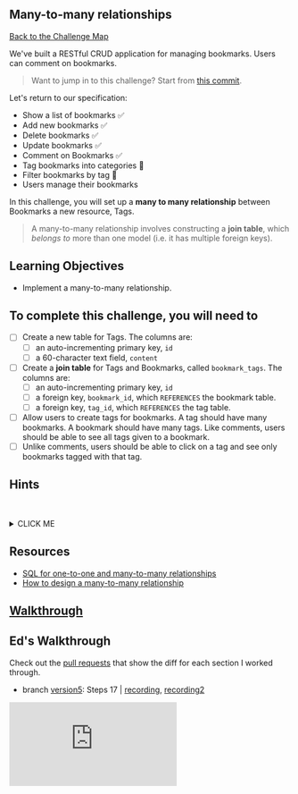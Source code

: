 ## Many-to-many relationships

[Back to the Challenge Map](00_challenge_map.md#challenges)

We've built a RESTful CRUD application for managing bookmarks. Users can comment on bookmarks.

> Want to jump in to this challenge? Start from [this commit](https://github.com/sjmog/bookmark_manager/commit/c81305935bf16747f16bb20466d4c75d5e1d667d).

Let's return to our specification:

* Show a list of bookmarks :white_check_mark:
* Add new bookmarks :white_check_mark:
* Delete bookmarks :white_check_mark:
* Update bookmarks :white_check_mark:
* Comment on Bookmarks :white_check_mark:
* Tag bookmarks into categories :construction:
* Filter bookmarks by tag :construction:
* Users manage their bookmarks

In this challenge, you will set up a **many to many relationship** between Bookmarks a new resource, Tags.

> A many-to-many relationship involves constructing a **join table**, which _belongs to_ more than one model (i.e. it has multiple foreign keys).

## Learning Objectives

* Implement a many-to-many relationship.

## To complete this challenge, you will need to

- [ ] Create a new table for Tags. The columns are:
  - [ ] an auto-incrementing primary key, `id`
  - [ ] a 60-character text field, `content`
- [ ] Create a **join table** for Tags and Bookmarks, called `bookmark_tags`. The columns are:
  - [ ] an auto-incrementing primary key, `id`
  - [ ] a foreign key, `bookmark_id`, which `REFERENCES` the bookmark table.
  - [ ] a foreign key, `tag_id`, which `REFERENCES` the tag table.
- [ ] Allow users to create tags for bookmarks. A tag should have many bookmarks. A bookmark should have many tags. Like comments, users should be able to see all tags given to a bookmark.
- [ ] Unlike comments, users should be able to click on a tag and see only bookmarks tagged with that tag.

## Hints
&nbsp;<details><summary>CLICK ME</summary>
- Again, this challenge has multiple possible solutions, but you'll definitely need to create two new models `Tag` and `BookmarkTag`.
- Whenever you add a new `Tag` to the database, you'll likely need to save a `BookmarkTag` separately.
- Once you can save links to your database, in order to associate them with particular bookmarks in your views you'll probably want a `bookmark.tags` method which returns a list of all tags belonging to a given bookmark.
- In order to filter by tag, you're also likely to need a `tag.bookmarks` method which returns all the bookmarks belonging to a given tag.
&nbsp;</details>

## Resources

* [SQL for one-to-one and many-to-many relationships](https://stackoverflow.com/questions/7296846/how-to-implement-one-to-one-one-to-many-and-many-to-many-relationships-while-de)
* [How to design a many-to-many relationship](https://dzone.com/articles/how-to-handle-a-many-to-many-relationship-in-datab)

## [Walkthrough](walkthroughs/17.md)

## Ed's Walkthrough

Check out the [pull requests](https://github.com/dearshrewdwit/demo_bookmark_manager/pulls) that show the diff for each section I worked through.
- branch [version5](https://github.com/dearshrewdwit/demo_bookmark_manager/tree/version5): Steps 17 | [recording](https://youtu.be/lUgXzqBaDT4), [recording2](https://youtu.be/weFlLixdrBw)


![Tracking pixel](https://githubanalytics.herokuapp.com/course/bookmark_manager/17_many_to_many_relationships.md)

